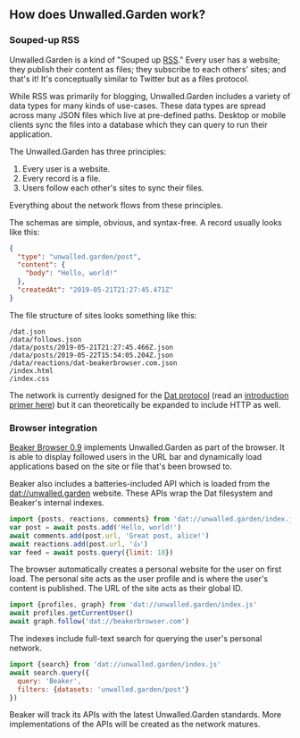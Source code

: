 ## How does Unwalled.Garden work?

### Souped-up RSS

Unwalled.Garden is a kind of "Souped up [RSS](https://en.wikipedia.org/wiki/RSS)." Every user has a website; they publish their content as files; they subscribe to each others' sites; and that's it! It's conceptually similar to Twitter but as a files protocol.

While RSS was primarily for blogging, Unwalled.Garden includes a variety of data types for many kinds of use-cases. These data types are spread across many JSON files which live at pre-defined paths. Desktop or mobile clients sync the files into a database which they can query to run their application.

<aside>
The Unwalled.Garden has three principles:

1. Every user is a website.
2. Every record is a file.
3. Users follow each other's sites to sync their files.

Everything about the network flows from these principles.
</aside>

The schemas are simple, obvious, and syntax-free. A record usually looks like this:

```json
{
  "type": "unwalled.garden/post",
  "content": {
    "body": "Hello, world!"
  },
  "createdAt": "2019-05-21T21:27:45.471Z"
}
```

The file structure of sites looks something like this:

```
/dat.json
/data/follows.json
/data/posts/2019-05-21T21:27:45.466Z.json
/data/posts/2019-05-22T15:54:05.204Z.json
/data/reactions/dat-beakerbrowser.com.json
/index.html
/index.css
```

The network is currently designed for the [Dat protocol](https://dat.foundation) (read an [introduction primer here](./dat-primer)) but it can theoretically be expanded to include HTTP as well.

### Browser integration

[Beaker Browser 0.9](https://beakerbrowser.com) implements Unwalled.Garden as part of the browser. It is able to display followed users in the URL bar and dynamically load applications based on the site or file that's been browsed to.

Beaker also includes a batteries-included API which is loaded from the [dat://unwalled.garden](dat://unwalled.garden) website. These APIs wrap the Dat filesystem and Beaker's internal indexes.

```js
import {posts, reactions, comments} from 'dat://unwalled.garden/index.js'
var post = await posts.add('Hello, world!')
await comments.add(post.url, 'Great post, alice!')
await reactions.add(post.url, '👍')
var feed = await posts.query({limit: 10})
```

The browser automatically creates a personal website for the user on first load. The personal site acts as the user profile and is where the user's content is published. The URL of the site acts as their global ID.

```js
import {profiles, graph} from 'dat://unwalled.garden/index.js'
await profiles.getCurrentUser()
await graph.follow('dat://beakerbrowser.com')
```

The indexes include full-text search for querying the user's personal network.

```js
import {search} from 'dat://unwalled.garden/index.js'
await search.query({
  query: 'Beaker',
  filters: {datasets: 'unwalled.garden/post'}
})
```

Beaker will track its APIs with the latest Unwalled.Garden standards. More implementations of the APIs will be created as the network matures.